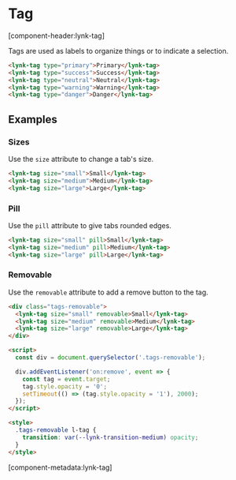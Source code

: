 # Tag

[component-header:lynk-tag]

Tags are used as labels to organize things or to indicate a selection.

```html preview
<lynk-tag type="primary">Primary</lynk-tag>
<lynk-tag type="success">Success</lynk-tag>
<lynk-tag type="neutral">Neutral</lynk-tag>
<lynk-tag type="warning">Warning</lynk-tag>
<lynk-tag type="danger">Danger</lynk-tag>
```

## Examples

### Sizes

Use the `size` attribute to change a tab's size.

```html preview
<lynk-tag size="small">Small</lynk-tag>
<lynk-tag size="medium">Medium</lynk-tag>
<lynk-tag size="large">Large</lynk-tag>
```

### Pill

Use the `pill` attribute to give tabs rounded edges.

```html preview
<lynk-tag size="small" pill>Small</lynk-tag>
<lynk-tag size="medium" pill>Medium</lynk-tag>
<lynk-tag size="large" pill>Large</lynk-tag>
```

### Removable

Use the `removable` attribute to add a remove button to the tag.

```html preview
<div class="tags-removable">
  <lynk-tag size="small" removable>Small</lynk-tag>
  <lynk-tag size="medium" removable>Medium</lynk-tag>
  <lynk-tag size="large" removable>Large</lynk-tag>
</div>

<script>
  const div = document.querySelector('.tags-removable');

  div.addEventListener('on:remove', event => {
    const tag = event.target;
    tag.style.opacity = '0';
    setTimeout(() => (tag.style.opacity = '1'), 2000);
  });
</script>

<style>
  .tags-removable l-tag {
    transition: var(--lynk-transition-medium) opacity;
  }
</style>
```

[component-metadata:lynk-tag]
